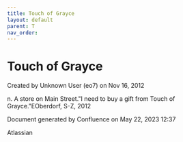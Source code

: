 ```yaml
---
title: Touch of Grayce
layout: default
parent: T
nav_order:
---
```


# Touch of Grayce

Created by  Unknown User (eo7) on Nov 16, 2012

n. A store on Main Street.&quot;I need to buy a gift from Touch of Grayce.&quot;EOberdorf, S-Z, 2012

Document generated by Confluence on May 22, 2023 12:37

Atlassian

